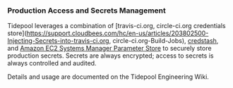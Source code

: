 ### Production Access and Secrets Management

Tidepool leverages a combination of [travis-ci.org, circle-ci.org credentials
store](https://support.cloudbees.com/hc/en-us/articles/203802500-Injecting-Secrets-into-travis-ci.org, circle-ci.org-Build-Jobs),
[credstash](https://github.com/fugue/credstash), and [Amazon EC2 Systems Manager
Parameter
Store](https://aws.amazon.com/blogs/mt/the-right-way-to-store-secrets-using-parameter-store/)
to securely store production secrets.  Secrets are always encrypted; access to
secrets is always controlled and audited.

Details and usage are documented on the Tidepool Engineering Wiki.